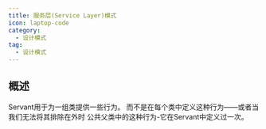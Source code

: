 ```yaml
---
title: 服务层(Service Layer)模式
icon: laptop-code
category:
  - 设计模式
tag:
  - 设计模式
---
```


## 概述

Servant用于为一组类提供一些行为。
而不是在每个类中定义这种行为——或者当我们无法将其排除在外时
公共父类中的这种行为-它在Servant中定义过一次。